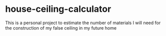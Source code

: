 # house-ceiling-calculator
This is a personal project to estimate the number of materials I will need for the construction of my false ceiling in my future home